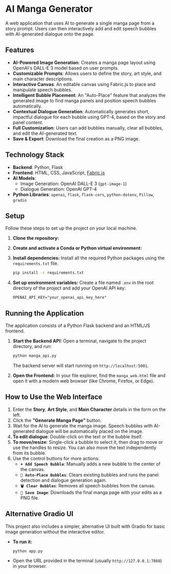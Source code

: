 # AI Manga Generator

A web application that uses AI to generate a single manga page from a story prompt. Users can then interactively add and edit speech bubbles with AI-generated dialogue onto the page.

 <!-- It's a good idea to add a real screenshot here -->

## Features

- **AI-Powered Image Generation**: Creates a manga page layout using OpenAI's DALL-E 3 model based on user prompts.
- **Customizable Prompts**: Allows users to define the story, art style, and main character descriptions.
- **Interactive Canvas**: An editable canvas using Fabric.js to place and manipulate speech bubbles.
- **Intelligent Bubble Placement**: An "Auto-Place" feature that analyzes the generated image to find manga panels and position speech bubbles automatically.
- **Contextual Dialogue Generation**: Automatically generates short, impactful dialogue for each bubble using GPT-4, based on the story and panel content.
- **Full Customization**: Users can add bubbles manually, clear all bubbles, and edit the AI-generated text.
- **Save & Export**: Download the final creation as a PNG image.

## Technology Stack

- **Backend**: Python, Flask
- **Frontend**: HTML, CSS, JavaScript, [Fabric.js](http://fabricjs.com/)
- **AI Models**:
  - Image Generation: OpenAI DALL-E 3 (`gpt-image-1`)
  - Dialogue Generation: OpenAI GPT-4
- **Python Libraries**: `openai`, `flask`, `flask-cors`, `python-dotenv`, `Pillow`, `gradio`

## Setup

Follow these steps to set up the project on your local machine.

1.  **Clone the repository:**
2.  **Create and activate a Conda or Python virtual environment:**
3.  **Install dependencies:**
    Install all the required Python packages using the `requirements.txt` file.

    ```bash
    pip install -r requirements.txt
    ```

4.  **Set up environment variables:**
    Create a file named `.env` in the root directory of the project and add your OpenAI API key:
    ```
    OPENAI_API_KEY="your_openai_api_key_here"
    ```

## Running the Application

The application consists of a Python Flask backend and an HTML/JS frontend.

1.  **Start the Backend API:**
    Open a terminal, navigate to the project directory, and run:

    ```bash
    python manga_api.py
    ```

    The backend server will start running on `http://localhost:5001`.

2.  **Open the Frontend:**
    In your file explorer, find the `manga_web.html` file and open it with a modern web browser (like Chrome, Firefox, or Edge).

## How to Use the Web Interface

1.  Enter the **Story**, **Art Style**, and **Main Character** details in the form on the left.
2.  Click the **"Generate Manga Page"** button.
3.  Wait for the AI to generate the manga image. Speech bubbles with AI-generated dialogue will be automatically placed on the image.
4.  **To edit dialogue**: Double-click on the text or the bubble itself.
5.  **To move/resize**: Single-click a bubble to select it, then drag to move or use the handles to resize. You can also move the text independently from its bubble.
6.  Use the control buttons for more actions:
    - **`+ Add Speech Bubble`**: Manually adds a new bubble to the center of the canvas.
    - **`🎯 Auto-Place Bubbles`**: Clears existing bubbles and runs the panel detection and dialogue generation again.
    - **`🗑️ Clear Bubbles`**: Removes all speech bubbles from the canvas.
    - **`💾 Save Image`**: Downloads the final manga page with your edits as a PNG file.

## Alternative Gradio UI

This project also includes a simpler, alternative UI built with Gradio for basic image generation without the interactive editor.

- **To run it:**
  ```bash
  python app.py
  ```
- Open the URL provided in the terminal (usually `http://127.0.0.1:7860`) in your browser.
